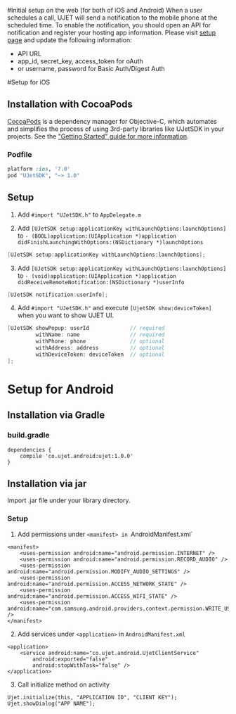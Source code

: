 #Initial setup on the web (for both of iOS and Android)
When a user schedules a call, UJET will send a notification to the mobile phone at the scheduled time. To enable the notification, you should open an API for notification and register your hosting app information. Please visit [setup page](http://staging.ujet.co/#/manager/company) and update the following information:
* API URL
* app_id, secret_key, access_token for oAuth
* or username, password for Basic Auth/Digest Auth 

#Setup for iOS
## Installation with CocoaPods
[CocoaPods](http://cocoapods.org) is a dependency manager for Objective-C, which automates and simplifies the process of using 3rd-party libraries like UJetSDK in your projects. See the ["Getting Started" guide for more information](https://guides.cocoapods.org/using/getting-started.html#getting-started).

### Podfile
```ruby
platform :ios, '7.0'
pod "UJetSDK", "~> 1.0"
```

## Setup
1. Add `#import "UJetSDK.h"` to `AppDelegate.m`

2. Add `[UJetSDK setup:applicationKey withLaunchOptions:launchOptions]` to `- (BOOL)application:(UIApplication *)application didFinishLaunchingWithOptions:(NSDictionary *)launchOptions`
````objective-c
[UJetSDK setup:applicationKey withLaunchOptions:launchOptions];
````

3. Add `[UJetSDK setup:applicationKey withLaunchOptions:launchOptions]` to `- (void)application:(UIApplication *)application didReceiveRemoteNotification:(NSDictionary *)userInfo`
````objective-c
[UJetSDK notification:userInfo];
````

4. Add `#import "UJetSDK.h"` and execute `[UjetSDK show:deviceToken]` when you want to show UJET UI.
````objective-c
[UJetSDK showPopup: userId             // required  
         withName: name                // required 
         withPhone: phone              // optional 
         withAddress: address          // optional
         withDeviceToken: deviceToken  // optional
];
````

# Setup for Android

## Installation via Gradle

### build.gradle

```
dependencies {
    compile 'co.ujet.android:ujet:1.0.0'
}
```

## Installation via jar

Import .jar file under your library directory.

### Setup

1. Add permissions under `<manifest> in `AndroidManifest.xml`
```
<manifest>
    <uses-permission android:name="android.permission.INTERNET" />
    <uses-permission android:name="android.permission.RECORD_AUDIO" />
    <uses-permission android:name="android.permission.MODIFY_AUDIO_SETTINGS" />
    <uses-permission android:name="android.permission.ACCESS_NETWORK_STATE" />
    <uses-permission android:name="android.permission.ACCESS_WIFI_STATE" />
    <uses-permission android:name="com.samsung.android.providers.context.permission.WRITE_USE_APP_FEATURE_SURVEY" />
</manifest>
```

2. Add services under `<application>` in `AndroidManifest.xml`
```
<application>
    <service android:name="co.ujet.android.UjetClientService"
        android:exported="false"
        android:stopWithTask="false" />
</application>
```

3. Call initialize method on activity
```
Ujet.initialize(this, "APPLICATION ID", "CLIENT KEY");
Ujet.showDialog("APP NAME");
```
